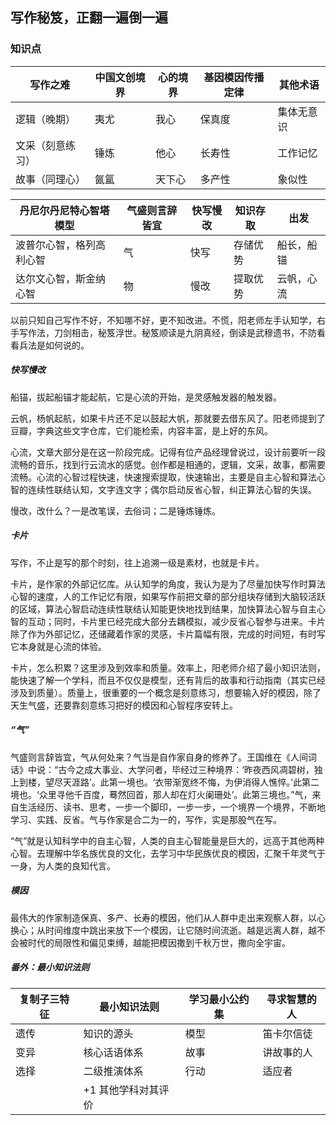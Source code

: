 ## 写作秘笈，正翻一遍倒一遍

### 知识点

| 写作之难     | 中国文创境界 | 心的境界 | 基因模因传播定律 | 其他术语  |
| -------- | ------ | ---- | -------- | ----- |
| 逻辑（晚期）   | 夷尤     | 我心   | 保真度      | 集体无意识 |
| 文采（刻意练习） | 锤炼     | 他心   | 长寿性      | 工作记忆  |
| 故事（同理心）  | 氤氲     | 天下心  | 多产性      | 象似性   |

| 丹尼尔丹尼特心智塔模型  | 气盛则言辞皆宜 | 快写慢改 | 知识存取 | 出发    |
| ------------ | ------- | ---- | ---- | ----- |
| 波普尔心智，格列高利心智 | 气       | 快写   | 存储优势 | 船长，船锚 |
| 达尔文心智，斯金纳心智  | 物       | 慢改   | 提取优势 | 云帆，心流 |



以前只知自己写作不好，不知哪不好，更不知改进。不慌，阳老师左手认知学，右手写作法，刀剑相击，秘笈浮世。秘笈顺读是九阴真经，倒读是武穆遗书，不防看看兵法是如何说的。

##### 快写慢改

船锚，拔起船锚才能起航，它是心流的开始，是灵感触发器的触发器。

云帆，杨帆起航，如果卡片还不足以鼓起大帆，那就要去借东风了。阳老师提到了豆瓣，字典这些文字仓库，它们能检索，内容丰富，是上好的东风。

心流，文章大部分是在这一阶段完成。记得有位产品经理曾说过，设计前要听一段流畅的音乐，找到行云流水的感觉。创作都是相通的，逻辑，文采，故事，都需要流畅。心流的心智过程快速，快速搜索提取，快速输出，主要是自主心智和算法心智的连续性联结认知，文字连文字；偶尔启动反省心智，纠正算法心智的失误。

慢改，改什么？一是改笔误，去俗词；二是锤炼锤炼。

##### 卡片

写作，不止是写的那个时刻，往上追溯一级是素材，也就是卡片。

卡片，是作家的外部记忆库。从认知学的角度，我认为是为了尽量加快写作时算法心智的速度，人的工作记忆有限，如果写作前把文章的部分组块存储到大脑较活跃的区域，算法心智启动连续性联结认知能更快地找到结果，加快算法心智与自主心智的互动；同时，卡片里已经完成大部分去耦模拟，减少反省心智参与进来。卡片除了作为外部记忆，还储藏着作家的灵感，卡片篇幅有限，完成的时间短，有时写它本身就是心流的体验。

卡片，怎么积累？这里涉及到效率和质量。效率上，阳老师介绍了最小知识法则，能快速了解一个学科，而且不仅仅是模型，还有背后的故事和行动指南（其实已经涉及到质量）。质量上，很重要的一个概念是刻意练习，想要输入好的模因，除了天生气盛，还要靠刻意练习把好的模因和心智程序安转上。

##### “气”

气盛则言辞皆宜，气从何处来？气当是自作家自身的修养了。王国维在《人间词话》中说：“古今之成大事业、大学问者，毕经过三种境界：‘昨夜西风凋碧树，独上到楼，望尽天涯路’。此第一境也。‘衣带渐宽终不悔，为伊消得人憔悴。’此第二境也。‘众里寻他千百度，蓦然回首，那人却在灯火阑珊处’。此第三境也。”气，来自生活经历、读书、思考，一步一个脚印，一步一步，一个境界一个境界，不断地学习、实践、反省。气与作家是合二为一的，写作，实是那股气在写。

“气”就是认知科学中的自主心智，人类的自主心智能量是巨大的，远高于其他两种心智。去理解中华名族优良的文化，去学习中华民族优良的模因，汇聚千年灵气于一身，为人类的良知代言。

##### 模因

最伟大的作家制造保真、多产、长寿的模因，他们从人群中走出来观察人群，以心换心；从时间维度中跳出来放下一个模因，让它随时间流逝。越是远离人群，越不会被时代的局限性和偏见束缚，越能把模因撒到千秋万世，撒向全宇宙。

##### 番外：最小知识法则

| 复制子三特征 | 最小知识法则      | 学习最小公约集 | 寻求智慧的人 |
| ------ | ----------- | ------- | ------ |
| 遗传     | 知识的源头       | 模型      | 笛卡尔信徒  |
| 变异     | 核心话语体系      | 故事      | 讲故事的人  |
| 选择     | 二级推演体系      | 行动      | 适应者    |
|        | +1 其他学科对其评价 |         |        |

